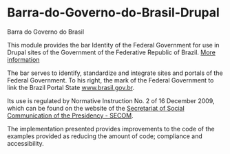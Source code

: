 Barra-do-Governo-do-Brasil-Drupal
=================================

Barra do Governo do Brasil

This module provides the bar Identity of the Federal Government for use in Drupal sites of the Government of the Federative Republic of Brazil. <a href="http://epwg.governoeletronico.gov.br/barra/" target="_blank">More information</a>

The bar serves to identify, standardize and integrate sites and portals of the Federal Government. To his right, the mark of the Federal Government to link the Brazil Portal State www.brasil.gov.br.

Its use is regulated by Normative Instruction No. 2 of 16 December 2009, which can be found on the website of the <a href="http://www.secom.gov.br/manuais-e-marca/internet" target="_blank">Secretariat of Social Communication of the Presidency - SECOM</a>.

The implementation presented provides improvements to the code of the examples provided as reducing the amount of code; compliance and accessibility.